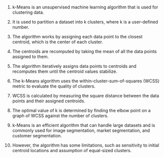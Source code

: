 1. k-Means is an unsupervised machine learning algorithm that is used for clustering data.

2. It is used to partition a dataset into k clusters, where k is a user-defined number.

3. The algorithm works by assigning each data point to the closest centroid, which is the center of each cluster.

4. The centroids are recomputed by taking the mean of all the data points assigned to them.

5. The algorithm iteratively assigns data points to centroids and recomputes them until the centroid values stabilize.

6. The k-Means algorithm uses the within-cluster-sum-of-squares (WCSS) metric to evaluate the quality of clusters.

7. WCSS is calculated by measuring the square distance between the data points and their assigned centroids.

8. The optimal value of k is determined by finding the elbow point on a graph of WCSS against the number of clusters.

9. k-Means is an efficient algorithm that can handle large datasets and is commonly used for image segmentation, market segmentation, and customer segmentation.

10. However, the algorithm has some limitations, such as sensitivity to initial centroid locations and assumption of equal-sized clusters.